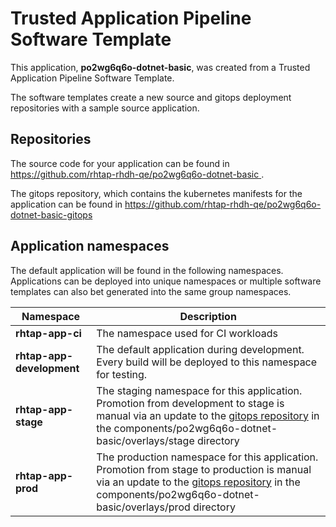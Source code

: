 # Trusted Application Pipeline Software Template

This application, **po2wg6q6o-dotnet-basic**, was created from a Trusted Application Pipeline Software Template.

The software templates create a new source and gitops deployment repositories with a sample source application. 

## Repositories

The source code for your application can be found in [https://github.com/rhtap-rhdh-qe/po2wg6q6o-dotnet-basic ](https://github.com/rhtap-rhdh-qe/po2wg6q6o-dotnet-basic ).
 
The gitops repository, which contains the kubernetes manifests for the application can be found in 
[https://github.com/rhtap-rhdh-qe/po2wg6q6o-dotnet-basic-gitops ](https://github.com/rhtap-rhdh-qe/po2wg6q6o-dotnet-basic-gitops ) 

## Application namespaces 

The default application will be found in the following namespaces. Applications can be deployed into unique namespaces or multiple software templates can also bet generated into the same group namespaces.  

|  Namespace   |  Description   |  
| -------- | -------- |
| **rhtap-app-ci** | The namespace used for CI workloads |
| **rhtap-app-development** | The default application during development. Every build will be deployed to this namespace for testing. |
| **rhtap-app-stage** | The staging namespace for this application. Promotion from development to stage is manual via an update to the [gitops repository](https://github.com/rhtap-rhdh-qe/po2wg6q6o-dotnet-basic-gitops ) in the components/po2wg6q6o-dotnet-basic/overlays/stage directory |
| **rhtap-app-prod** | The production namespace for this application. Promotion from stage to production is manual via an update to the [gitops repository](https://github.com/rhtap-rhdh-qe/po2wg6q6o-dotnet-basic-gitops ) in the components/po2wg6q6o-dotnet-basic/overlays/prod directory |